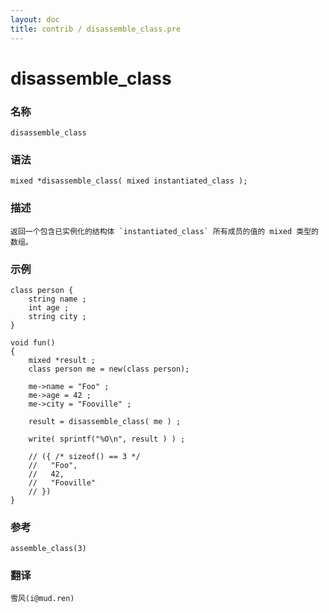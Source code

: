 ```yaml
---
layout: doc
title: contrib / disassemble_class.pre
---
```

# disassemble_class

### 名称

    disassemble_class

### 语法

    mixed *disassemble_class( mixed instantiated_class );

### 描述

    返回一个包含已实例化的结构体 `instantiated_class` 所有成员的值的 mixed 类型的数组。

### 示例

    class person {
        string name ;
        int age ;
        string city ;
    }

    void fun()
    {
        mixed *result ;
        class person me = new(class person);

        me->name = "Foo" ;
        me->age = 42 ;
        me->city = "Fooville" ;

        result = disassemble_class( me ) ;

        write( sprintf("%O\n", result ) ) ;

        // ({ /* sizeof() == 3 */
        //   "Foo",
        //   42,
        //   "Fooville"
        // })
    }

### 参考

    assemble_class(3)

### 翻译

    雪风(i@mud.ren)
